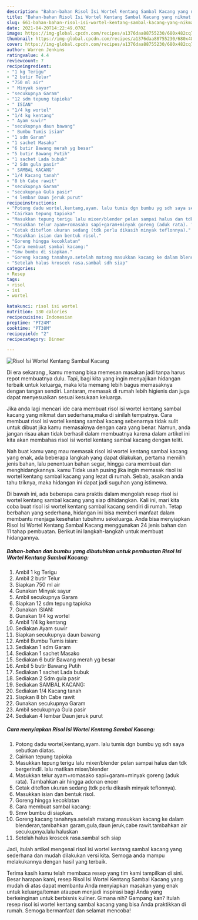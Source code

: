 ```yaml
---
description: "Bahan-bahan Risol Isi Wortel Kentang Sambal Kacang yang nikmat dan Mudah Dibuat"
title: "Bahan-bahan Risol Isi Wortel Kentang Sambal Kacang yang nikmat dan Mudah Dibuat"
slug: 661-bahan-bahan-risol-isi-wortel-kentang-sambal-kacang-yang-nikmat-dan-mudah-dibuat
date: 2021-04-20T14:22:49.070Z
image: https://img-global.cpcdn.com/recipes/a1376daa88755230/680x482cq70/risol-isi-wortel-kentang-sambal-kacang-foto-resep-utama.jpg
thumbnail: https://img-global.cpcdn.com/recipes/a1376daa88755230/680x482cq70/risol-isi-wortel-kentang-sambal-kacang-foto-resep-utama.jpg
cover: https://img-global.cpcdn.com/recipes/a1376daa88755230/680x482cq70/risol-isi-wortel-kentang-sambal-kacang-foto-resep-utama.jpg
author: Warren Jenkins
ratingvalue: 4.4
reviewcount: 7
recipeingredient:
- "1 kg Terigu"
- "2 butir Telur"
- "750 ml air"
- " Minyak sayur"
- "secukupnya Garam"
- "12 sdm tepung tapioka"
- " ISIAN"
- "1/4 kg wortel"
- "1/4 kg kentang"
- " Ayam suwir"
- "secukupnya daun bawang"
- " Bumbu Tumis isian"
- "1 sdm Garam"
- "1 sachet Masako"
- "6 butir Bawang merah yg besar"
- "5 butir Bawang Putih"
- "1 sachet Lada bubuk"
- "2 Sdm gula pasir"
- " SAMBAL KACANG"
- "1/4 Kacang tanah"
- "8 bh Cabe rawit"
- "secukupnya Garam"
- "secukupnya Gula pasir"
- "4 lembar Daun jeruk purut"
recipeinstructions:
- "Potong dadu wortel,kentang,ayam. lalu tumis dgn bumbu yg sdh saya sebutkan diatas."
- "Cairkan tepung tapioka"
- "Masukkan tepung terigu lalu mixer/blender pelan sampai halus dan tdk bergerindil. lalu matikan mixer/blender"
- "Masukkan telur ayam+romasako sapi+garam+minyak goreng (aduk rata). Tambahkan air hingga adonan encer"
- "Cetak diteflon ukuran sedang (tdk perlu dikasih minyak teflonnya)."
- "Masukkan isian dan bentuk risol."
- "Goreng hingga kecoklatan"
- "Cara membuat sambal kacang:"
- "Smw bumbu di siapkan."
- "Goreng kacang tanahnya.setelah matang masukkan kacang ke dalam blenderan,tambahkan garam,gula,daun jeruk,cabe rawit.tambahkan air secukupnya.lalu haluskan"
- "Setelah halus kroscek rasa.sambal sdh siap"
categories:
- Resep
tags:
- risol
- isi
- wortel

katakunci: risol isi wortel 
nutrition: 130 calories
recipecuisine: Indonesian
preptime: "PT24M"
cooktime: "PT38M"
recipeyield: "2"
recipecategory: Dinner

---
```



![Risol Isi Wortel Kentang Sambal Kacang](https://img-global.cpcdn.com/recipes/a1376daa88755230/680x482cq70/risol-isi-wortel-kentang-sambal-kacang-foto-resep-utama.jpg)

Di era  sekarang , kamu memang bisa memesan masakan jadi tanpa harus repot membuatnya dulu. Tapi, bagi kita yang ingin menyajikan hidangan terbaik untuk keluarga, maka kita memang lebih bagus memasaknya dengan tangan sendiri. Lantaran, memasak di rumah lebih higienis dan juga dapat menyesuaikan sesuai kesukaan keluarga.

Jika anda lagi mencari ide cara membuat risol isi wortel kentang sambal kacang yang nikmat dan sederhana,maka di sinilah tempatnya. Cara membuat risol isi wortel kentang sambal kacang  sebenarnya tidak sulit untuk dibuat jika kamu memasaknya dengan cara yang benar. Namun, anda jangan risau akan tidak berhasil dalam membuatnya 
karena dalam artikel ini kita akan membahas risol isi wortel kentang sambal kacang dengan teliti.  



Nah buat kamu yang mau memasak risol isi wortel kentang sambal kacang yang enak, ada beberapa langkah yang dapat dilakukan, pertama memilih jenis bahan, lalu penentuan bahan segar, hingga cara membuat dan menghidangkannya. kamu Tidak usah pusing jika ingin memasak risol isi wortel kentang sambal kacang yang lezat di rumah. Sebab, asalkan anda  tahu triknya, maka hidangan ini dapat jadi suguhan yang istimewa.

Di bawah ini, ada beberapa cara praktis  dalam mengolah resep risol isi wortel kentang sambal kacang yang siap dihidangkan. Kali ini, mari kita coba buat risol isi wortel kentang sambal kacang sendiri di rumah. Tetap berbahan yang sederhana, hidangan ini bisa memberi manfaat dalam membantu menjaga kesehatan tubuhmu sekeluarga. Anda bisa menyiapkan Risol Isi Wortel Kentang Sambal Kacang menggunakan 24 jenis bahan dan 11 tahap pembuatan. Berikut ini langkah-langkah untuk membuat hidangannya.

<!--inarticleads1-->

##### Bahan-bahan dan bumbu yang dibutuhkan untuk pembuatan Risol Isi Wortel Kentang Sambal Kacang:

1. Ambil 1 kg Terigu
1. Ambil 2 butir Telur
1. Siapkan 750 ml air
1. Gunakan  Minyak sayur
1. Ambil secukupnya Garam
1. Siapkan 12 sdm tepung tapioka
1. Gunakan  ISIAN:
1. Gunakan 1/4 kg wortel
1. Ambil 1/4 kg kentang
1. Sediakan  Ayam suwir
1. Siapkan secukupnya daun bawang
1. Ambil  Bumbu Tumis isian:
1. Sediakan 1 sdm Garam
1. Sediakan 1 sachet Masako
1. Sediakan 6 butir Bawang merah yg besar
1. Ambil 5 butir Bawang Putih
1. Sediakan 1 sachet Lada bubuk
1. Sediakan 2 Sdm gula pasir
1. Sediakan  SAMBAL KACANG:
1. Sediakan 1/4 Kacang tanah
1. Siapkan 8 bh Cabe rawit
1. Gunakan secukupnya Garam
1. Ambil secukupnya Gula pasir
1. Sediakan 4 lembar Daun jeruk purut




<!--inarticleads2-->

##### Cara menyiapkan Risol Isi Wortel Kentang Sambal Kacang:

1. Potong dadu wortel,kentang,ayam. lalu tumis dgn bumbu yg sdh saya sebutkan diatas.
1. Cairkan tepung tapioka
1. Masukkan tepung terigu lalu mixer/blender pelan sampai halus dan tdk bergerindil. lalu matikan mixer/blender
1. Masukkan telur ayam+romasako sapi+garam+minyak goreng (aduk rata). Tambahkan air hingga adonan encer
1. Cetak diteflon ukuran sedang (tdk perlu dikasih minyak teflonnya).
1. Masukkan isian dan bentuk risol.
1. Goreng hingga kecoklatan
1. Cara membuat sambal kacang:
1. Smw bumbu di siapkan.
1. Goreng kacang tanahnya.setelah matang masukkan kacang ke dalam blenderan,tambahkan garam,gula,daun jeruk,cabe rawit.tambahkan air secukupnya.lalu haluskan
1. Setelah halus kroscek rasa.sambal sdh siap




Jadi, itulah artikel mengenai  risol isi wortel kentang sambal kacang  yang sederhana dan mudah dilakukan versi kita. Semoga anda mampu melakukannya dengan hasil yang terbaik. 

Terima kasih kamu telah membaca resep yang tim kami tampilkan di sini. Besar harapan kami, resep  Risol Isi Wortel Kentang Sambal Kacang yang mudah di atas dapat membantu Anda menyiapkan masakan yang enak untuk keluarga/teman ataupun menjadi inspirasi bagi Anda yang berkeinginan untuk berbisnis kuliner. Gimana nih? Gampang kan? Itulah resep risol isi wortel kentang sambal kacang yang bisa Anda praktikkan di rumah. Semoga bermanfaat dan selamat mencoba!

